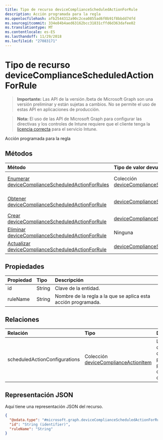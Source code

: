 ```yaml
---
title: Tipo de recurso deviceComplianceScheduledActionForRule
description: Acción programada para la regla
ms.openlocfilehash: afb2544312a90c2cea0855ad6f0b91f8bbdd74fd
ms.sourcegitcommit: 334e84b4aed63162bcc31831cffd6d363dafee02
ms.translationtype: MT
ms.contentlocale: es-ES
ms.lasthandoff: 11/29/2018
ms.locfileid: "27083171"
---
```

# <a name="devicecompliancescheduledactionforrule-resource-type"></a>Tipo de recurso deviceComplianceScheduledActionForRule

> **Importante:** Las API de la versión /beta de Microsoft Graph son una versión preliminar y están sujetas a cambios. No se permite el uso de estas API en aplicaciones de producción.

> **Nota:** El uso de las API de Microsoft Graph para configurar las directivas y los controles de Intune requiere que el cliente tenga la [licencia correcta](https://go.microsoft.com/fwlink/?linkid=839381) para el servicio Intune.

Acción programada para la regla
## <a name="methods"></a>Métodos
|Método|Tipo de valor devuelto|Descripción|
|:---|:---|:---|
|[Enumerar deviceComplianceScheduledActionForRules](../api/intune-deviceconfig-devicecompliancescheduledactionforrule-list.md)|Colección [deviceComplianceScheduledActionForRule](../resources/intune-deviceconfig-devicecompliancescheduledactionforrule.md)|Enumere las propiedades y las relaciones de los objetos [deviceComplianceScheduledActionForRule](../resources/intune-deviceconfig-devicecompliancescheduledactionforrule.md).|
|[Obtener deviceComplianceScheduledActionForRule](../api/intune-deviceconfig-devicecompliancescheduledactionforrule-get.md)|[deviceComplianceScheduledActionForRule](../resources/intune-deviceconfig-devicecompliancescheduledactionforrule.md)|Lea las propiedades y las relaciones del objeto [deviceComplianceScheduledActionForRule](../resources/intune-deviceconfig-devicecompliancescheduledactionforrule.md).|
|[Crear deviceComplianceScheduledActionForRule](../api/intune-deviceconfig-devicecompliancescheduledactionforrule-create.md)|[deviceComplianceScheduledActionForRule](../resources/intune-deviceconfig-devicecompliancescheduledactionforrule.md)|Cree un objeto [deviceComplianceScheduledActionForRule](../resources/intune-deviceconfig-devicecompliancescheduledactionforrule.md).|
|[Eliminar deviceComplianceScheduledActionForRule](../api/intune-deviceconfig-devicecompliancescheduledactionforrule-delete.md)|Ninguna|Elimina un [deviceComplianceScheduledActionForRule](../resources/intune-deviceconfig-devicecompliancescheduledactionforrule.md).|
|[Actualizar deviceComplianceScheduledActionForRule](../api/intune-deviceconfig-devicecompliancescheduledactionforrule-update.md)|[deviceComplianceScheduledActionForRule](../resources/intune-deviceconfig-devicecompliancescheduledactionforrule.md)|Actualice las propiedades de un objeto [deviceComplianceScheduledActionForRule](../resources/intune-deviceconfig-devicecompliancescheduledactionforrule.md).|

## <a name="properties"></a>Propiedades
|Propiedad|Tipo|Descripción|
|:---|:---|:---|
|id|String|Clave de la entidad.|
|ruleName|String|Nombre de la regla a la que se aplica esta acción programada.|

## <a name="relationships"></a>Relaciones
|Relación|Tipo|Descripción|
|:---|:---|:---|
|scheduledActionConfigurations|Colección [deviceComplianceActionItem](../resources/intune-deviceconfig-devicecomplianceactionitem.md)|La lista de las configuraciones de las acciones programadas para esta directiva de cumplimiento.|

## <a name="json-representation"></a>Representación JSON
Aquí tiene una representación JSON del recurso.
<!-- {
  "blockType": "resource",
  "keyProperty": "id",
  "@odata.type": "microsoft.graph.deviceComplianceScheduledActionForRule"
}
-->
``` json
{
  "@odata.type": "#microsoft.graph.deviceComplianceScheduledActionForRule",
  "id": "String (identifier)",
  "ruleName": "String"
}
```





